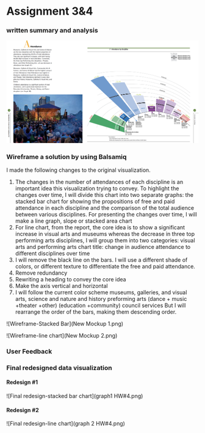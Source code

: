 # Assignment 3&4



### written summary and analysis

![Original Data Visualization](original.png)

### Wireframe a solution by using Balsamiq

I made the following changes to the original visualization.
1. The changes in the number of attendances of each discipline is an important idea this visualization trying to convey. To highlight the changes over time, I will divide this chart into two separate graphs: the stacked bar chart for showing the propositions of free and paid attendance in each discipline and the comparison of the total audience between various disciplines. For presenting the changes over time, I will make a line graph, slope or stacked area chart
2. For line chart, from the report, the core idea is to show a significant increase in visual arts and museums whereas the decrease in three top performing arts disciplines, I will group them into two categories: visual arts and performing arts
chart title: change in audience attendance to different disciplines over time
3. I will remove the black line on the bars. I will use a different shade of colors, or different texture to differentiate the free and paid attendance.
4. Remove redundancy
5. Rewriting a heading to convey the core idea
6. Make the axis vertical and horizontal
7. I will follow the current color scheme
museums, galleries, and visual arts, science and nature and history
preforming arts (dance + music +theater +other)
(education +community)
council services
But I will rearrange the order of the bars, making them descending order.



![Wireframe-Stacked Bar](New Mockup 1.png)




![Wireframe-line chart](New Mockup 2.png)






### User Feedback


### Final redesigned data visualization


#### Redesign #1
![Final redesign-stacked bar chart](graph1 HW#4.png)


#### Redesign #2
![Final redesign-line chart](graph 2 HW#4.png)
